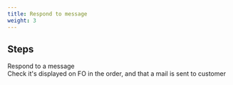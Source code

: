 ```yaml
---
title: Respond to message
weight: 3
---
```

## Steps

Respond to a message\
Check it's displayed on FO in the order, and that a mail is sent to customer

